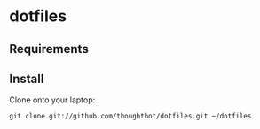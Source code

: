 # dotfiles

## Requirements

## Install
Clone onto your laptop:

`git clone git://github.com/thoughtbot/dotfiles.git ~/dotfiles`
